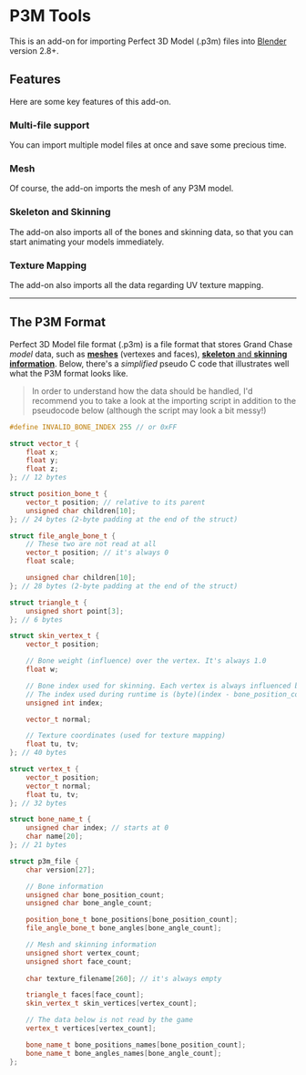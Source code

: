 # P3M Tools
This is an add-on for importing Perfect 3D Model (.p3m) files into [Blender](https://www.blender.org/) version 2.8+.

## **Features**
Here are some key features of this add-on.

### Multi-file support
You can import multiple model files at once and save some precious time.

### Mesh
Of course, the add-on imports the mesh of any P3M model.

### Skeleton and Skinning
The add-on also imports all of the bones and skinning data, so that you can start animating your models immediately.

### Texture Mapping
The add-on also imports all the data regarding UV texture mapping.

----
## **The P3M Format**

Perfect 3D Model file format (.p3m) is a file format that stores Grand Chase _model_ data, such as [**meshes**](https://en.wikipedia.org/wiki/Polygon_mesh) (vertexes and faces), [**skeleton** and **skinning information**](https://en.wikipedia.org/wiki/Skeletal_animation). Below, there's a _simplified_ pseudo C code that illustrates well what the P3M format looks like. 

> In order to understand how the data should be handled, I'd recommend you to take a look at the importing script in addition to the pseudocode below (although the script may look a bit messy!)

```cpp
#define INVALID_BONE_INDEX 255 // or 0xFF

struct vector_t {
    float x;
    float y;
    float z;
}; // 12 bytes

struct position_bone_t {
    vector_t position; // relative to its parent
    unsigned char children[10];
}; // 24 bytes (2-byte padding at the end of the struct)

struct file_angle_bone_t {
    // These two are not read at all
    vector_t position; // it's always 0
    float scale;

    unsigned char children[10];
}; // 28 bytes (2-byte padding at the end of the struct)

struct triangle_t {
    unsigned short point[3];
}; // 6 bytes

struct skin_vertex_t {
    vector_t position;

    // Bone weight (influence) over the vertex. It's always 1.0
    float w; 

    // Bone index used for skinning. Each vertex is always influenced by a single bone.
    // The index used during runtime is (byte)(index - bone_position_count)
    unsigned int index; 

    vector_t normal;

    // Texture coordinates (used for texture mapping)
    float tu, tv; 
}; // 40 bytes

struct vertex_t {
    vector_t position;
    vector_t normal;
    float tu, tv; 
}; // 32 bytes

struct bone_name_t {
    unsigned char index; // starts at 0
    char name[20];
}; // 21 bytes

struct p3m_file {
    char version[27];

    // Bone information
    unsigned char bone_position_count;
    unsigned char bone_angle_count;

    position_bone_t bone_positions[bone_position_count];
    file_angle_bone_t bone_angles[bone_angle_count];

    // Mesh and skinning information
    unsigned short vertex_count;
    unsigned short face_count;
    
    char texture_filename[260]; // it's always empty

    triangle_t faces[face_count];
    skin_vertex_t skin_vertices[vertex_count];

    // The data below is not read by the game
    vertex_t vertices[vertex_count];

    bone_name_t bone_positions_names[bone_position_count];
    bone_name_t bone_angles_names[bone_angle_count];
};
```
